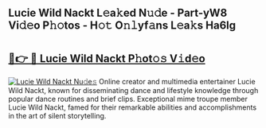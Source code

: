 ## Lucie Wild Nackt L𝚎a𝚔ed N𝚞𝚍e - Part-yW8 Vi𝚍𝚎o P𝚑𝚘tos - H𝚘𝚝 O𝚗𝚕yf𝚊ns L𝚎a𝚔s Ha6lg

# <h2><a href="http://kf2okpo.oniu.top/?m=Lucie+Wild+Nackt">🔗👉 🔴 Lucie Wild Nackt P𝚑ot𝚘𝚜 V𝚒d𝚎o</a></h2>

[![Lucie Wild Nackt Nu𝚍e𝚜](https://i.imgur.com/0qMVB7G.gif)](http://kf2okpo.oniu.top/?m=Lucie+Wild+Nackt)
Online creator and multimedia entertainer Lucie Wild Nackt, known for disseminating dance and lifestyle knowledge through popular dance routines and brief clips. Exceptional mime troupe member Lucie Wild Nackt, famed for their remarkable abilities and accomplishments in the art of silent storytelling.  

